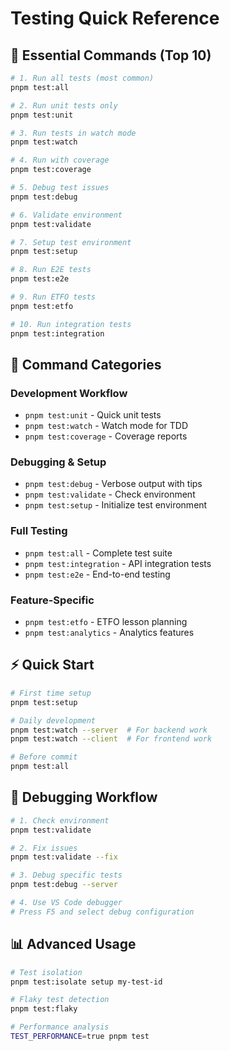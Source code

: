 # Testing Quick Reference

## 🚀 Essential Commands (Top 10)

```bash
# 1. Run all tests (most common)
pnpm test:all

# 2. Run unit tests only
pnpm test:unit

# 3. Run tests in watch mode
pnpm test:watch

# 4. Run with coverage
pnpm test:coverage

# 5. Debug test issues
pnpm test:debug

# 6. Validate environment
pnpm test:validate

# 7. Setup test environment
pnpm test:setup

# 8. Run E2E tests
pnpm test:e2e

# 9. Run ETFO tests
pnpm test:etfo

# 10. Run integration tests
pnpm test:integration
```

## 🎯 Command Categories

### Development Workflow
- `pnpm test:unit` - Quick unit tests
- `pnpm test:watch` - Watch mode for TDD
- `pnpm test:coverage` - Coverage reports

### Debugging & Setup
- `pnpm test:debug` - Verbose output with tips
- `pnpm test:validate` - Check environment
- `pnpm test:setup` - Initialize test environment

### Full Testing
- `pnpm test:all` - Complete test suite
- `pnpm test:integration` - API integration tests
- `pnpm test:e2e` - End-to-end testing

### Feature-Specific
- `pnpm test:etfo` - ETFO lesson planning
- `pnpm test:analytics` - Analytics features

## ⚡ Quick Start

```bash
# First time setup
pnpm test:setup

# Daily development
pnpm test:watch --server  # For backend work
pnpm test:watch --client  # For frontend work

# Before commit
pnpm test:all
```

## 🔧 Debugging Workflow

```bash
# 1. Check environment
pnpm test:validate

# 2. Fix issues
pnpm test:validate --fix

# 3. Debug specific tests
pnpm test:debug --server

# 4. Use VS Code debugger
# Press F5 and select debug configuration
```

## 📊 Advanced Usage

```bash
# Test isolation
pnpm test:isolate setup my-test-id

# Flaky test detection
pnpm test:flaky

# Performance analysis
TEST_PERFORMANCE=true pnpm test
```
